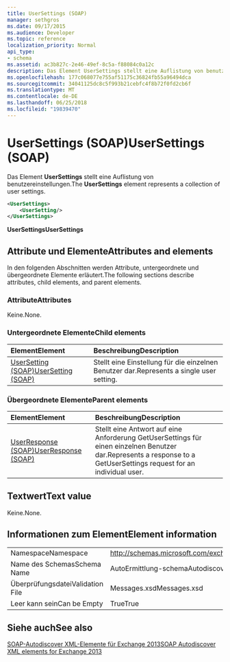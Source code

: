 ```yaml
---
title: UserSettings (SOAP)
manager: sethgros
ms.date: 09/17/2015
ms.audience: Developer
ms.topic: reference
localization_priority: Normal
api_type:
- schema
ms.assetid: ac3b827c-2e46-49ef-8c5a-f88084c0a12c
description: Das Element UserSettings stellt eine Auflistung von benutzereinstellungen.
ms.openlocfilehash: 177c068077e755af51175c36824fb55a96494dca
ms.sourcegitcommit: 34041125dc8c5f993b21cebfc4f8b72f0fd2cb6f
ms.translationtype: MT
ms.contentlocale: de-DE
ms.lasthandoff: 06/25/2018
ms.locfileid: "19839470"
---
```

# <a name="usersettings-soap"></a><span data-ttu-id="01b72-103">UserSettings (SOAP)</span><span class="sxs-lookup"><span data-stu-id="01b72-103">UserSettings (SOAP)</span></span>

<span data-ttu-id="01b72-104">Das Element **UserSettings** stellt eine Auflistung von benutzereinstellungen.</span><span class="sxs-lookup"><span data-stu-id="01b72-104">The **UserSettings** element represents a collection of user settings.</span></span> 
  
```XML
<UserSettings>
    <UserSetting/>
</UserSettings>
```

 <span data-ttu-id="01b72-105">**UserSettings**</span><span class="sxs-lookup"><span data-stu-id="01b72-105">**UserSettings**</span></span>
## <a name="attributes-and-elements"></a><span data-ttu-id="01b72-106">Attribute und Elemente</span><span class="sxs-lookup"><span data-stu-id="01b72-106">Attributes and elements</span></span>

<span data-ttu-id="01b72-107">In den folgenden Abschnitten werden Attribute, untergeordnete und übergeordnete Elemente erläutert.</span><span class="sxs-lookup"><span data-stu-id="01b72-107">The following sections describe attributes, child elements, and parent elements.</span></span>
  
### <a name="attributes"></a><span data-ttu-id="01b72-108">Attribute</span><span class="sxs-lookup"><span data-stu-id="01b72-108">Attributes</span></span>

<span data-ttu-id="01b72-109">Keine.</span><span class="sxs-lookup"><span data-stu-id="01b72-109">None.</span></span>
  
### <a name="child-elements"></a><span data-ttu-id="01b72-110">Untergeordnete Elemente</span><span class="sxs-lookup"><span data-stu-id="01b72-110">Child elements</span></span>

|<span data-ttu-id="01b72-111">**Element**</span><span class="sxs-lookup"><span data-stu-id="01b72-111">**Element**</span></span>|<span data-ttu-id="01b72-112">**Beschreibung**</span><span class="sxs-lookup"><span data-stu-id="01b72-112">**Description**</span></span>|
|:-----|:-----|
|[<span data-ttu-id="01b72-113">UserSetting (SOAP)</span><span class="sxs-lookup"><span data-stu-id="01b72-113">UserSetting (SOAP)</span></span>](usersetting-soap.md) <br/> |<span data-ttu-id="01b72-114">Stellt eine Einstellung für die einzelnen Benutzer dar.</span><span class="sxs-lookup"><span data-stu-id="01b72-114">Represents a single user setting.</span></span>  <br/> |
   
### <a name="parent-elements"></a><span data-ttu-id="01b72-115">Übergeordnete Elemente</span><span class="sxs-lookup"><span data-stu-id="01b72-115">Parent elements</span></span>

|<span data-ttu-id="01b72-116">**Element**</span><span class="sxs-lookup"><span data-stu-id="01b72-116">**Element**</span></span>|<span data-ttu-id="01b72-117">**Beschreibung**</span><span class="sxs-lookup"><span data-stu-id="01b72-117">**Description**</span></span>|
|:-----|:-----|
|[<span data-ttu-id="01b72-118">UserResponse (SOAP)</span><span class="sxs-lookup"><span data-stu-id="01b72-118">UserResponse (SOAP)</span></span>](userresponse-soap.md) <br/> |<span data-ttu-id="01b72-119">Stellt eine Antwort auf eine Anforderung GetUserSettings für einen einzelnen Benutzer dar.</span><span class="sxs-lookup"><span data-stu-id="01b72-119">Represents a response to a GetUserSettings request for an individual user.</span></span>  <br/> |
   
## <a name="text-value"></a><span data-ttu-id="01b72-120">Textwert</span><span class="sxs-lookup"><span data-stu-id="01b72-120">Text value</span></span>

<span data-ttu-id="01b72-121">Keine.</span><span class="sxs-lookup"><span data-stu-id="01b72-121">None.</span></span>
  
## <a name="element-information"></a><span data-ttu-id="01b72-122">Informationen zum Element</span><span class="sxs-lookup"><span data-stu-id="01b72-122">Element information</span></span>

|||
|:-----|:-----|
|<span data-ttu-id="01b72-123">Namespace</span><span class="sxs-lookup"><span data-stu-id="01b72-123">Namespace</span></span>  <br/> |http://schemas.microsoft.com/exchange/2010/Autodiscover  <br/> |
|<span data-ttu-id="01b72-124">Name des Schemas</span><span class="sxs-lookup"><span data-stu-id="01b72-124">Schema Name</span></span>  <br/> |<span data-ttu-id="01b72-125">AutoErmittlung-schema</span><span class="sxs-lookup"><span data-stu-id="01b72-125">Autodiscover schema</span></span>  <br/> |
|<span data-ttu-id="01b72-126">Überprüfungsdatei</span><span class="sxs-lookup"><span data-stu-id="01b72-126">Validation File</span></span>  <br/> |<span data-ttu-id="01b72-127">Messages.xsd</span><span class="sxs-lookup"><span data-stu-id="01b72-127">Messages.xsd</span></span>  <br/> |
|<span data-ttu-id="01b72-128">Leer kann sein</span><span class="sxs-lookup"><span data-stu-id="01b72-128">Can be Empty</span></span>  <br/> |<span data-ttu-id="01b72-129">True</span><span class="sxs-lookup"><span data-stu-id="01b72-129">True</span></span>  <br/> |
   
## <a name="see-also"></a><span data-ttu-id="01b72-130">Siehe auch</span><span class="sxs-lookup"><span data-stu-id="01b72-130">See also</span></span>



[<span data-ttu-id="01b72-131">SOAP-Autodiscover XML-Elemente für Exchange 2013</span><span class="sxs-lookup"><span data-stu-id="01b72-131">SOAP Autodiscover XML elements for Exchange 2013</span></span>](soap-autodiscover-xml-elements-for-exchange-2013.md)

